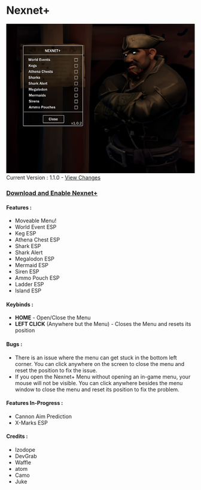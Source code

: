 # Nexnet+ 

![alt text](https://github.com/Izoee/NexnetPlus/blob/main/NexnetPlusDisplay.png?raw=true)  
Current Version : 1.1.0 - [View Changes](https://github.com/Izoee/NexnetPlus/blob/main/changelog.md)
### [Download and Enable Nexnet+](https://github.com/Izoee/NexnetPlus/blob/main/EnableNexnetPlus.md)

#### Features :
- Moveable Menu!
- World Event ESP
- Keg ESP
- Athena Chest ESP
- Shark ESP
- Shark Alert
- Megalodon ESP
- Mermaid ESP
- Siren ESP
- Ammo Pouch ESP
- Ladder ESP
- Island ESP

#### Keybinds :
- **HOME** - Open/Close the Menu  
- **LEFT CLICK** (Anywhere but the Menu) - Closes the Menu and resets its position  

#### Bugs :  
- There is an issue where the menu can get stuck in the bottom left corner. You can click anywhere on the screen to close the menu and reset the position to fix the issue. 
- If you open the Nexnet+ Menu without opening an in-game menu, your mouse will not be visible. You can click anywhere besides the menu window to close the menu and reset its position to fix the problem.  
#### Features In-Progress :
  - Cannon Aim Prediction
  - X-Marks ESP
#### Credits :
  - Izodope
  - DevGrab
  - Waffle
  - atom
  - Camo
  - Juke
